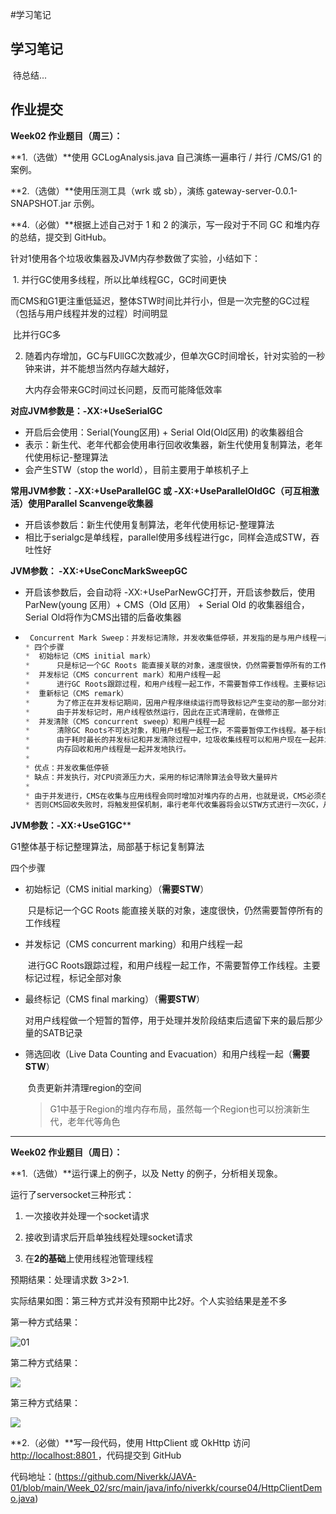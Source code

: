 #学习笔记



## 学习笔记

​	待总结...



## 作业提交



**Week02 作业题目（周三）：**

**1.（选做）**使用 GCLogAnalysis.java 自己演练一遍串行 / 并行 /CMS/G1 的案例。



**2.（选做）**使用压测工具（wrk 或 sb），演练 gateway-server-0.0.1-SNAPSHOT.jar 示例。



**4.（必做）**根据上述自己对于 1 和 2 的演示，写一段对于不同 GC 和堆内存的总结，提交到 GitHub。

针对1使用各个垃圾收集器及JVM内存参数做了实验，小结如下：

​	1. 并行GC使用多线程，所以比单线程GC，GC时间更快

​	而CMS和G1更注重低延迟，整体STW时间比并行小，但是一次完整的GC过程（包括与用户线程并发的过程）时间明显

​	比并行GC多

 2. 随着内存增加，GC与FUllGC次数减少，但单次GC时间增长，针对实验的一秒钟来讲，并不能想当然内存越大越好，

    大内存会带来GC时间过长问题，反而可能降低效率



**对应JVM参数是：-XX:+UseSerialGC**

* 开启后会使用：Serial(Young区用) + Serial Old(Old区用) 的收集器组合
* 表示：新生代、老年代都会使用串行回收收集器，新生代使用复制算法，老年代使用标记-整理算法
* 会产生STW（stop the world），目前主要用于单核机子上



**常用JVM参数：-XX:+UseParallelGC 或 -XX:+UseParallelOldGC（可互相激活）使用Parallel Scanvenge收集器**

* 开启该参数后：新生代使用复制算法，老年代使用标记-整理算法
* 相比于serialgc是单线程，parallel使用多线程进行gc，同样会造成STW，吞吐性好



**JVM参数： -XX:+UseConcMarkSweepGC**

* 开启该参数后，会自动将 -XX:+UseParNewGC打开，开启该参数后，使用ParNew(young 区用）+ CMS（Old 区用） + Serial Old 的收集器组合，Serial Old将作为CMS出错的后备收集器

* ```java
   Concurrent Mark Sweep：并发标记清除，并发收集低停顿，并发指的是与用户线程一起执行
  * 四个步骤
  *  初始标记（CMS initial mark）
  *      只是标记一个GC Roots 能直接关联的对象，速度很快，仍然需要暂停所有的工作线程
  *  并发标记（CMS concurrent mark）和用户线程一起
  *      进行GC Roots跟踪过程，和用户线程一起工作，不需要暂停工作线程。主要标记过程，标记全部对象
  *  重新标记（CMS remark）
  *      为了修正在并发标记期间，因用户程序继续运行而导致标记产生变动的那一部分对象的标记记录，仍然需要暂停所有的工作线程，
  *      由于并发标记时，用户线程依然运行，因此在正式清理前，在做修正
  *  并发清除（CMS concurrent sweep）和用户线程一起
  *      清除GC Roots不可达对象，和用户线程一起工作，不需要暂停工作线程。基于标记结果，直接清理对象，
  *      由于耗时最长的并发标记和并发清除过程中，垃圾收集线程可以和用户现在一起并发工作，所以总体上来看CMS收集器的
  *      内存回收和用户线程是一起并发地执行。
  *
  * 优点：并发收集低停顿
  * 缺点：并发执行，对CPU资源压力大，采用的标记清除算法会导致大量碎片
  *
  * 由于并发进行，CMS在收集与应用线程会同时增加对堆内存的占用，也就是说，CMS必须在老年代堆内存用尽之前完成垃圾回收，
  * 否则CMS回收失败时，将触发担保机制，串行老年代收集器将会以STW方式进行一次GC，从而造成较大的停顿时间
  ```



**JVM参数：-XX:+UseG1GC****

G1整体基于标记整理算法，局部基于标记复制算法



四个步骤

* 初始标记（CMS initial marking）（**需要STW**）

  ​	只是标记一个GC Roots 能直接关联的对象，速度很快，仍然需要暂停所有的工作线程

* 并发标记（CMS concurrent marking）和用户线程一起

  ​	进行GC Roots跟踪过程，和用户线程一起工作，不需要暂停工作线程。主要标记过程，标记全部对象

* 最终标记（CMS final marking）（**需要STW**）

  ​	对用户线程做一个短暂的暂停，用于处理并发阶段结束后遗留下来的最后那少量的SATB记录

* 筛选回收（Live Data Counting and Evacuation）和用户线程一起（**需要STW**）

  ​	负责更新并清理region的空间

  > G1中基于Region的堆内存布局，虽然每一个Region也可以扮演新生代，老年代等角色



---



**Week02 作业题目（周日）：**

**1.（选做）**运行课上的例子，以及 Netty 的例子，分析相关现象。

运行了serversocket三种形式：

1. 一次接收并处理一个socket请求

2. 接收到请求后开启单独线程处理socket请求

3. 在**2的基础**上使用线程池管理线程

预期结果：处理请求数 3>2>1.

实际结果如图：第三种方式并没有预期中比2好。个人实验结果是差不多



第一种方式结果：

![01](https://github.com/Niverkk/JAVA-01/tree/main/Week_02/src/main/resources/serversocket01.png)



第二种方式结果：

![](https://github.com/Niverkk/JAVA-01/tree/main/Week_02/src/main/resources/serversocket02.png)



第三种方式结果：

![](https://github.com/Niverkk/JAVA-01/tree/main/Week_02/src/main/resources/serversocket03.png)




**2.（必做）**写一段代码，使用 HttpClient 或 OkHttp 访问 [http://localhost:8801 ](http://localhost:8801/)，代码提交到 GitHub

代码地址：(https://github.com/Niverkk/JAVA-01/blob/main/Week_02/src/main/java/info/niverkk/course04/HttpClientDemo.java)